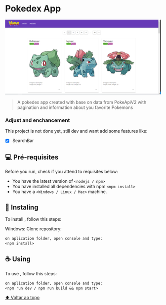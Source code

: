 # Pokedex App

<img src="readme.png" alt="exemplo imagem">

> A pokedex app created with base on data from PokeApiV2 with pagination and information about you favorite Pokemons

### Adjust and enchancement

This project is not done yet, still dev and want add some features like:

- [x] SearchBar

## 💻 Pré-requisites

Before you run, check if you attend to requisites below:
<!---Estes são apenas requisitos de exemplo. Adicionar, duplicar ou remover conforme necessário--->
* You have the latest version of `<nodejs / npm>`
* You have installed all dependencies with npm `<npm install>`
* You have a `<Windows / Linux / Mac>` machine.

## 🚀 Instaling <Pokedex>

To install <Pokedex>, follow this steps:

Windows:
Clone repository:
```
on aplication folder, open console and type:
<npm install>
```

## ☕ Using <Pokedex>

To use <Pokedex>, follow this steps:

```
on aplication folder, open console and type:
<npm run dev / npm run build && npm start>
```

[⬆ Voltar ao topo](#Pokedex)<br>
